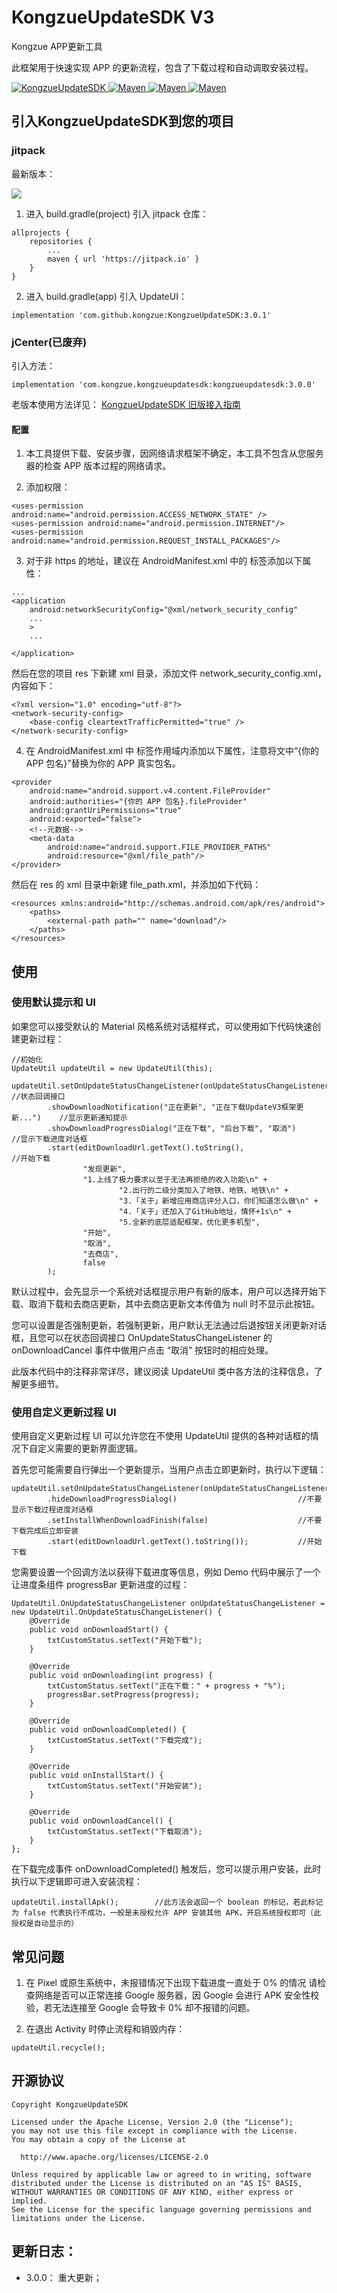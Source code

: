 # KongzueUpdateSDK V3
Kongzue APP更新工具

此框架用于快速实现 APP 的更新流程，包含了下载过程和自动调取安装过程。 

<a href="https://github.com/kongzue/KongzueUpdateSDK">
<img src="https://img.shields.io/badge/KongzueUpdateSDK-3.0.0-green.svg" alt="KongzueUpdateSDK">
</a> 
<a href="https://bintray.com/myzchh/maven/KongzueUpdateSDK">
<img src="https://img.shields.io/badge/Maven-3.0.0-blue.svg" alt="Maven">
</a> 
<a href="http://www.apache.org/licenses/LICENSE-2.0">
<img src="https://img.shields.io/badge/License-Apache%202.0-red.svg" alt="Maven">
</a> 
<a href="http://www.kongzue.com">
<img src="https://img.shields.io/badge/Homepage-Kongzue.com-brightgreen.svg" alt="Maven">
</a> 


## 引入KongzueUpdateSDK到您的项目

### jitpack

最新版本：

[![](https://jitpack.io/v/kongzue/KongzueUpdateSDK.svg)](https://jitpack.io/#kongzue/KongzueUpdateSDK)

1. 进入 build.gradle(project) 引入 jitpack 仓库：
```
allprojects {
    repositories {
        ...
        maven { url 'https://jitpack.io' }
    }
}
```

2. 进入 build.gradle(app) 引入 UpdateUI：

```
implementation 'com.github.kongzue:KongzueUpdateSDK:3.0.1'
```

### jCenter(已废弃)

引入方法：
```
implementation 'com.kongzue.kongzueupdatesdk:kongzueupdatesdk:3.0.0'
```

老版本使用方法详见： <a href="README_V2.md">KongzueUpdateSDK 旧版接入指南</a>

#### 配置
1) 本工具提供下载、安装步骤，因网络请求框架不确定，本工具不包含从您服务器的检查 APP 版本过程的网络请求。

2) 添加权限：
```
<uses-permission android:name="android.permission.ACCESS_NETWORK_STATE" />
<uses-permission android:name="android.permission.INTERNET"/>
<uses-permission android:name="android.permission.REQUEST_INSTALL_PACKAGES"/>
```

3) 对于非 https 的地址，建议在 AndroidManifest.xml 中的 <application> 标签添加以下属性：
```
...
<application
    android:networkSecurityConfig="@xml/network_security_config"
    ...
    >
    ...
    
</application>
```
然后在您的项目 res 下新建 xml 目录，添加文件 network_security_config.xml，内容如下：
```
<?xml version="1.0" encoding="utf-8"?>
<network-security-config>
    <base-config cleartextTrafficPermitted="true" />
</network-security-config>
```

4) 在 AndroidManifest.xml 中 <application> 标签作用域内添加以下属性，注意将文中“{你的 APP 包名}”替换为你的 APP 真实包名。
```
<provider
    android:name="android.support.v4.content.FileProvider"
    android:authorities="{你的 APP 包名}.fileProvider"
    android:grantUriPermissions="true"
    android:exported="false">
    <!--元数据-->
    <meta-data
        android:name="android.support.FILE_PROVIDER_PATHS"
        android:resource="@xml/file_path"/>
</provider>
```

然后在 res 的 xml 目录中新建 file_path.xml，并添加如下代码：
```
<resources xmlns:android="http://schemas.android.com/apk/res/android">
    <paths>
        <external-path path="" name="download"/>
    </paths>
</resources>
```

## 使用

### 使用默认提示和 UI
如果您可以接受默认的 Material 风格系统对话框样式，可以使用如下代码快速创建更新过程：
```
//初始化
UpdateUtil updateUtil = new UpdateUtil(this);

updateUtil.setOnUpdateStatusChangeListener(onUpdateStatusChangeListener)    //状态回调接口
        .showDownloadNotification("正在更新", "正在下载UpdateV3框架更新...")    //显示更新通知提示
        .showDownloadProgressDialog("正在下载", "后台下载", "取消")            //显示下载进度对话框
        .start(editDownloadUrl.getText().toString(),                       //开始下载
                "发现更新",
                "1.上线了极力要求以至于无法再拒绝的收入功能\n" +
                        "2.出行的二级分类加入了地铁、地铁、地铁\n" +
                        "3.「关于」新增应用商店评分入口，你们知道怎么做\n" +
                        "4.「关于」还加入了GitHub地址，情怀+1s\n" +
                        "5.全新的底层适配框架，优化更多机型",
                "开始",
                "取消",
                "去商店",
                false
        );
```
默认过程中，会先显示一个系统对话框提示用户有新的版本，用户可以选择开始下载、取消下载和去商店更新，其中去商店更新文本传值为 null 时不显示此按钮。

您可以设置是否强制更新，若强制更新，用户默认无法通过后退按钮关闭更新对话框，且您可以在状态回调接口 OnUpdateStatusChangeListener 的 onDownloadCancel 事件中做用户点击 “取消” 按钮时的相应处理。

此版本代码中的注释非常详尽，建议阅读 UpdateUtil 类中各方法的注释信息，了解更多细节。

### 使用自定义更新过程 UI

使用自定义更新过程 UI 可以允许您在不使用 UpdateUtil 提供的各种对话框的情况下自定义需要的更新界面逻辑。

首先您可能需要自行弹出一个更新提示，当用户点击立即更新时，执行以下逻辑：
```
updateUtil.setOnUpdateStatusChangeListener(onUpdateStatusChangeListener)
        .hideDownloadProgressDialog()                           //不要显示下载过程进度对话框
        .setInstallWhenDownloadFinish(false)                    //不要下载完成后立即安装
        .start(editDownloadUrl.getText().toString());           //开始下载
```
您需要设置一个回调方法以获得下载进度等信息，例如 Demo 代码中展示了一个让进度条组件 progressBar 更新进度的过程：
```
UpdateUtil.OnUpdateStatusChangeListener onUpdateStatusChangeListener = new UpdateUtil.OnUpdateStatusChangeListener() {
    @Override
    public void onDownloadStart() {
        txtCustomStatus.setText("开始下载");
    }
    
    @Override
    public void onDownloading(int progress) {
        txtCustomStatus.setText("正在下载：" + progress + "%");
        progressBar.setProgress(progress);
    }
    
    @Override
    public void onDownloadCompleted() {
        txtCustomStatus.setText("下载完成");
    }
    
    @Override
    public void onInstallStart() {
        txtCustomStatus.setText("开始安装");
    }
    
    @Override
    public void onDownloadCancel() {
        txtCustomStatus.setText("下载取消");
    }
};
```
在下载完成事件 onDownloadCompleted() 触发后，您可以提示用户安装，此时执行以下逻辑即可进入安装流程：
```
updateUtil.installApk();        //此方法会返回一个 boolean 的标记，若此标记为 false 代表执行不成功，一般是未授权允许 APP 安装其他 APK，开启系统授权即可（此授权是自动显示的）
```

## 常见问题
1. 在 Pixel 或原生系统中，未报错情况下出现下载进度一直处于 0% 的情况
请检查网络是否可以正常连接 Google 服务器，因 Google 会进行 APK 安全性校验，若无法连接至 Google 会导致卡 0% 却不报错的问题。

2. 在退出 Activity 时停止流程和销毁内存：
```
updateUtil.recycle();
```

## 开源协议
```
Copyright KongzueUpdateSDK

Licensed under the Apache License, Version 2.0 (the "License");
you may not use this file except in compliance with the License.
You may obtain a copy of the License at

  http://www.apache.org/licenses/LICENSE-2.0

Unless required by applicable law or agreed to in writing, software
distributed under the License is distributed on an "AS IS" BASIS,
WITHOUT WARRANTIES OR CONDITIONS OF ANY KIND, either express or implied.
See the License for the specific language governing permissions and
limitations under the License.
```

## 更新日志：
- 3.0.0：
重大更新；